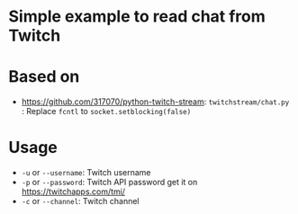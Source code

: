 # Simple example to read chat from Twitch

# Based on
* https://github.com/317070/python-twitch-stream: `twitchstream/chat.py` : Replace `fcntl` to `socket.setblocking(false)`

# Usage
* `-u` or `--username`: Twitch username
* `-p` or `--password`: Twitch API password get it on https://twitchapps.com/tmi/
* `-c` or `--channel`: Twitch channel
